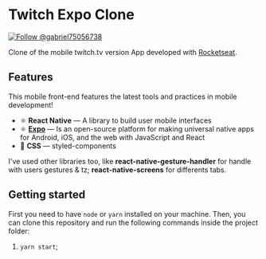 <h1>
  Twitch Expo Clone
</h1>

<p align="left">
  <a href="https://twitter.com/intent/user?screen_name=Gabriel75056738" target="_blank">
    <img
      src="https://img.shields.io/twitter/follow/Gabriel75056738?label=Follow%20Gabriel%20Alcantara&style=social"
      alt="Follow @gabriel75056738"
    />
  </a>
</p>

Clone of the mobile twitch.tv version App developed with [Rocketseat](https://www.youtube.com/watch?v=bJVp_vlvMwQ).

## Features

This mobile front-end features the latest tools and practices in mobile development!

- ⚛ **React Native** — A library to build user mobile interfaces
- ⚛ **[Expo](https://expo.io)** — Is an open-source platform for making universal native apps for Android, iOS, and the web with JavaScript and React
- 💅 **CSS** — styled-components

I've used other libraries too, like **react-native-gesture-handler** for handle with users gestures & tz; **react-native-screens** for differents tabs.

## Getting started

First you need to have `node` or `yarn` installed on your machine. Then, you can clone this repository and run the following commands inside the project folder:

1. `yarn start`;
